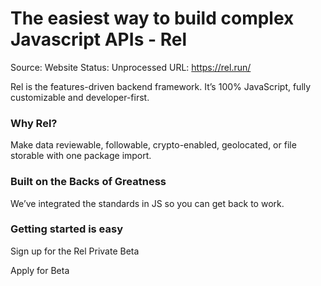 # The easiest way to build complex Javascript APIs - Rel

Source: Website
Status: Unprocessed
URL: https://rel.run/

Rel is the features-driven backend framework. It’s 100% JavaScript, fully customizable and developer-first.

### Why Rel?

Make data reviewable, followable, crypto-enabled, geolocated, or file storable with one package import.

### Built on the Backs of Greatness

We’ve integrated the standards in JS so you can get back to work.

### Getting started is easy

Sign up for the Rel Private Beta

Apply for Beta